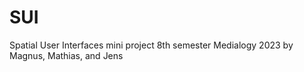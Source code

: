 # SUI
Spatial User Interfaces mini project 8th semester Medialogy 2023
by Magnus, Mathias, and Jens
